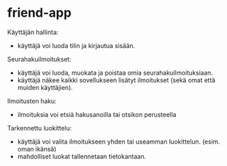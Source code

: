 # friend-app

Käyttäjän hallinta:
- käyttäjä voi luoda tilin ja kirjautua sisään.

Seurahakuilmoitukset:
- käyttäjä voi luoda, muokata ja poistaa omia seurahakuilmoituksiaan.
- käyttäjä näkee kaikki sovellukseen lisätyt ilmoitukset (sekä omat että muiden käyttäjien).

Ilmoitusten haku:
- ilmoituksia voi etsiä hakusanoilla tai otsikon perusteella

Tarkennettu luokittelu:
- käyttäjä voi valita ilmoitukseen yhden tai useamman luokittelun. (esim. oman ikänsä)
- mahdolliset luokat tallennetaan tietokantaan.


